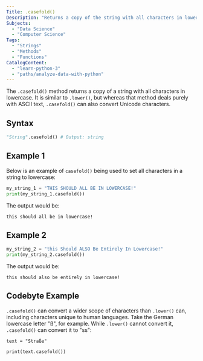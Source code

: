 ```yaml
---
Title: .casefold()
Description: "Returns a copy of the string with all characters in lowercase."
Subjects:
  - "Data Science"
  - "Computer Science"
Tags:
  - "Strings"
  - "Methods"
  - "Functions"
CatalogContent:
  - "learn-python-3"
  - "paths/analyze-data-with-python"
---
```


The `.casefold()` method returns a copy of a string with all characters in lowercase. It is similar to `.lower()`, but whereas that method deals purely with ASCII text, `.casefold()` can also convert Unicode characters.

## Syntax

```py
"String".casefold() # Output: string
```

## Example 1

Below is an example of `casefold()` being used to set all characters in a string to lowercase:

```py
my_string_1 = "THIS SHOULD ALL BE IN LOWERCASE!"
print(my_string_1.casefold())
```

The output would be:

```pseudo
this should all be in lowercase!
```

## Example 2

```py
my_string_2 = "this Should ALSO Be Entirely In Lowercase!"
print(my_string_2.casefold())
```

The output would be:

```pseudo
this should also be entirely in lowercase!
```

## Codebyte Example

`.casefold()` can convert a wider scope of characters than `.lower()` can, including characters unique to human languages. Take the German lowercase letter "ß", for example. While `.lower()` cannot convert it, `.casefold()` can convert it to "ss":

```codebyte/python
text = "Straße"

print(text.casefold())
```
